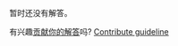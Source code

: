
暂时还没有解答。

有兴趣[贡献你的解答](https://github.com/BFEdev/BFE.dev-solutions/blob/main/typescript/implement-record-k-v_zh.md)吗? [Contribute guideline](https://github.com/BFEdev/BFE.dev-solutions#how-to-contribute)
